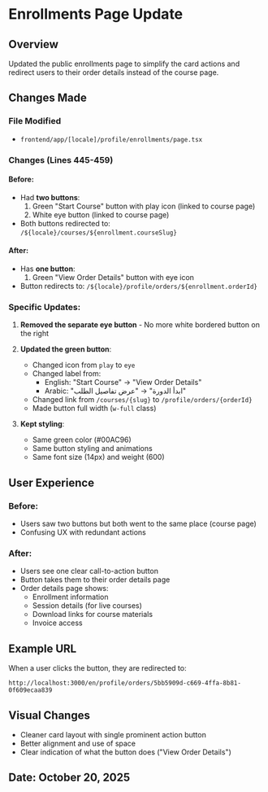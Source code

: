 # Enrollments Page Update

## Overview
Updated the public enrollments page to simplify the card actions and redirect users to their order details instead of the course page.

## Changes Made

### File Modified
- `frontend/app/[locale]/profile/enrollments/page.tsx`

### Changes (Lines 445-459)

#### Before:
- Had **two buttons**: 
  1. Green "Start Course" button with play icon (linked to course page)
  2. White eye button (linked to course page)
- Both buttons redirected to: `/${locale}/courses/${enrollment.courseSlug}`

#### After:
- Has **one button**:
  1. Green "View Order Details" button with eye icon
- Button redirects to: `/${locale}/profile/orders/${enrollment.orderId}`

### Specific Updates:

1. **Removed the separate eye button** - No more white bordered button on the right

2. **Updated the green button**:
   - Changed icon from `play` to `eye`
   - Changed label from:
     - English: "Start Course" → "View Order Details"
     - Arabic: "ابدأ الدورة" → "عرض تفاصيل الطلب"
   - Changed link from `/courses/{slug}` to `/profile/orders/{orderId}`
   - Made button full width (`w-full` class)

3. **Kept styling**:
   - Same green color (#00AC96)
   - Same button styling and animations
   - Same font size (14px) and weight (600)

## User Experience

### Before:
- Users saw two buttons but both went to the same place (course page)
- Confusing UX with redundant actions

### After:
- Users see one clear call-to-action button
- Button takes them to their order details page
- Order details page shows:
  - Enrollment information
  - Session details (for live courses)
  - Download links for course materials
  - Invoice access

## Example URL
When a user clicks the button, they are redirected to:
```
http://localhost:3000/en/profile/orders/5bb5909d-c669-4ffa-8b81-0f609ecaa839
```

## Visual Changes
- Cleaner card layout with single prominent action button
- Better alignment and use of space
- Clear indication of what the button does ("View Order Details")

## Date: October 20, 2025

